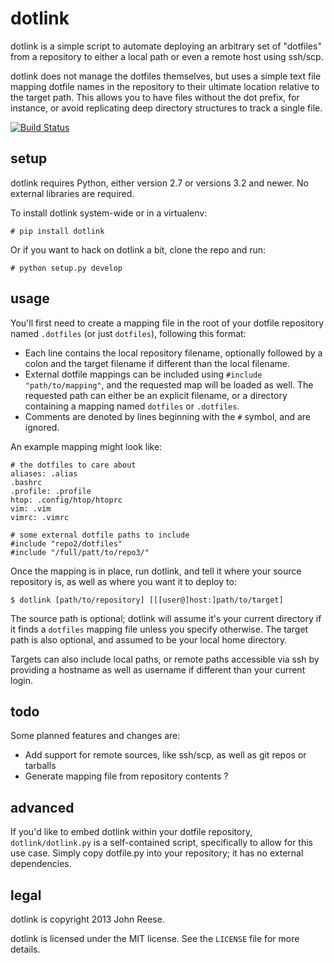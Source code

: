 dotlink
=======

dotlink is a simple script to automate deploying an arbitrary set of "dotfiles"
from a repository to either a local path or even a remote host using ssh/scp.

dotlink does not manage the dotfiles themselves, but uses a simple text file
mapping dotfile names in the repository to their ultimate location relative to
the target path.  This allows you to have files without the dot prefix, for
instance, or avoid replicating deep directory structures to track a single file.

[![Build Status](https://travis-ci.org/jreese/dotlink.png?branch=master)](https://travis-ci.org/jreese/dotlink)


setup
-----

dotlink requires Python, either version 2.7 or versions 3.2 and newer.  No
external libraries are required.

To install dotlink system-wide or in a virtualenv:

    # pip install dotlink

Or if you want to hack on dotlink a bit, clone the repo and run:

    # python setup.py develop


usage
-----

You'll first need to create a mapping file in the root of your dotfile
repository named `.dotfiles` (or just `dotfiles`), following this format:

- Each line contains the local repository filename, optionally followed by
  a colon and the target filename if different than the local filename.
- External dotfile mappings can be included using `#include "path/to/mapping"`,
  and the requested map will be loaded as well.  The requested path can either
  be an explicit filename, or a directory containing a mapping named `dotfiles`
  or `.dotfiles`.
- Comments are denoted by lines beginning with the `#` symbol, and are ignored.

An example mapping might look like:

    # the dotfiles to care about
    aliases: .alias
    .bashrc
    .profile: .profile
    htop: .config/htop/htoprc
    vim: .vim
    vimrc: .vimrc

    # some external dotfile paths to include
    #include "repo2/dotfiles"
    #include "/full/patt/to/repo3/"

Once the mapping is in place, run dotlink, and tell it where your source
repository is, as well as where you want it to deploy to:

    $ dotlink [path/to/repository] [[[user@]host:]path/to/target]

The source path is optional; dotlink will assume it's your current directory if
it finds a `dotfiles` mapping file unless you specify otherwise.  The target
path is also optional, and assumed to be your local home directory.

Targets can also include local paths, or remote paths accessible via ssh by
providing a hostname as well as username if different than your current login.


todo
----

Some planned features and changes are:

- Add support for remote sources, like ssh/scp, as well as git repos or tarballs
- Generate mapping file from repository contents ?


advanced
--------

If you'd like to embed dotlink within your dotfile repository,
`dotlink/dotlink.py` is a self-contained script, specifically to allow for this
use case.  Simply copy dotfile.py into your repository; it has no external
dependencies.


legal
-----

dotlink is copyright 2013 John Reese.

dotlink is licensed under the MIT license.
See the `LICENSE` file for more details.
